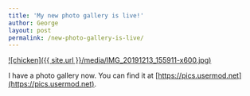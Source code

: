 ```yaml
---
title: 'My new photo gallery is live!'
author: George
layout: post
permalink: /new-photo-gallery-is-live/
---
```


[![chicken]({{ site.url }}/media/IMG_20191213_155911-x600.jpg)](https://pics.usermod.net/greek-army-zoo)

I have a photo gallery now. You can find it at [https://pics.usermod.net](https://pics.usermod.net).
